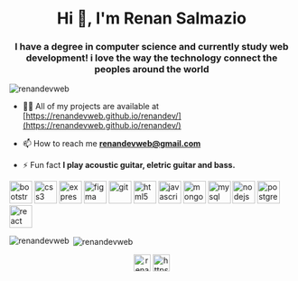 <h1 align="center">Hi 👋, I'm Renan Salmazio</h1>
<h3 align="center">I have a degree in computer science and currently study web development! i love the way the technology connect the peoples around the world</h3>

<p align="left"> <img src="https://komarev.com/ghpvc/?username=renandevweb" alt="renandevweb" /> </p>

- 👨‍💻 All of my projects are available at [https://renandevweb.github.io/renandev/](https://renandevweb.github.io/renandev/)

- 📫 How to reach me **renandevweb@gmail.com**

- ⚡ Fun fact **I play acoustic guitar, eletric guitar and bass.**

<p align="left"><img src="https://devicons.github.io/devicon/devicon.git/icons/bootstrap/bootstrap-plain.svg" alt="bootstrap" width="40" height="40"/> <img src="https://devicons.github.io/devicon/devicon.git/icons/css3/css3-original-wordmark.svg" alt="css3" width="40" height="40"/> <img src="https://devicons.github.io/devicon/devicon.git/icons/express/express-original-wordmark.svg" alt="express" width="40" height="40"/> <img src="https://www.vectorlogo.zone/logos/figma/figma-icon.svg" alt="figma" width="40" height="40"/> <img src="https://www.vectorlogo.zone/logos/git-scm/git-scm-icon.svg" alt="git" width="40" height="40"/> <img src="https://devicons.github.io/devicon/devicon.git/icons/html5/html5-original-wordmark.svg" alt="html5" width="40" height="40"/> <img src="https://devicons.github.io/devicon/devicon.git/icons/javascript/javascript-original.svg" alt="javascript" width="40" height="40"/> <img src="https://devicons.github.io/devicon/devicon.git/icons/mongodb/mongodb-original-wordmark.svg" alt="mongodb" width="40" height="40"/> <img src="https://devicons.github.io/devicon/devicon.git/icons/mysql/mysql-original-wordmark.svg" alt="mysql" width="40" height="40"/> <img src="https://devicons.github.io/devicon/devicon.git/icons/nodejs/nodejs-original-wordmark.svg" alt="nodejs" width="40" height="40"/> <img src="https://devicons.github.io/devicon/devicon.git/icons/postgresql/postgresql-original-wordmark.svg" alt="postgresql" width="40" height="40"/> <img src="https://devicons.github.io/devicon/devicon.git/icons/react/react-original-wordmark.svg" alt="react" width="40" height="40"/></p><p><img align="left" src="https://github-readme-stats.vercel.app/api/top-langs/?username=renandevweb&layout=compact&hide=html" alt="renandevweb" /></p>

<p>&nbsp;<img align="center" src="https://github-readme-stats.vercel.app/api?username=renandevweb&show_icons=true" alt="renandevweb" /></p>

<p align="center">
<a href="https://twitter.com/renansalmazio" target="blank"><img align="center" src="https://cdn.jsdelivr.net/npm/simple-icons@3.0.1/icons/twitter.svg" alt="renansalmazio" height="30" width="30" /></a>
<a href="https://linkedin.com/in/https://www.linkedin.com/in/renanarizasalmazio/" target="blank"><img align="center" src="https://cdn.jsdelivr.net/npm/simple-icons@3.0.1/icons/linkedin.svg" alt="https://www.linkedin.com/in/renanarizasalmazio/" height="30" width="30" /></a>
</p>




